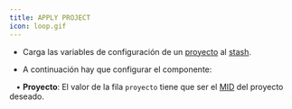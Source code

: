 ```yaml
---
title: APPLY PROJECT
icon: loop.gif
---
```


* Carga las variables de configuración de un [proyecto](es/Conceptos/project) al [stash](es/Conceptos/stash).


* A continuación hay que configurar el componente: <br />

&nbsp; &nbsp;• **Proyecto**: El valor de la fila `proyecto` tiene que ser el [MID](es/Conceptos/mid) del proyecto deseado.